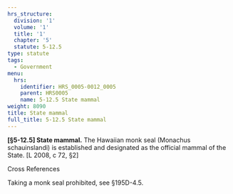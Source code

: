 ```yaml
---
hrs_structure:
  division: '1'
  volume: '1'
  title: '1'
  chapter: '5'
  statute: 5-12.5
type: statute
tags:
  - Government
menu:
  hrs:
    identifier: HRS_0005-0012_0005
    parent: HRS0005
    name: 5-12.5 State mammal
weight: 8090
title: State mammal
full_title: 5-12.5 State mammal
---
```

**[§5-12.5] State mammal.** The Hawaiian monk seal (Monachus schauinslandi) is established and designated as the official mammal of the State. [L 2008, c 72, §2]

Cross References

Taking a monk seal prohibited, see §195D-4.5.